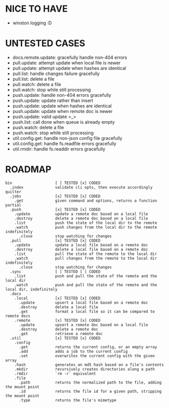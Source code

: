 # NICE TO HAVE

* winston logging :D

# UNTESTED CASES

* docs.remote.update: gracefully handle non-404 errors
* pull.update: attempt update when local file is newer
* pull.update: attempt update when hashes are identical
* pull.list: handle changes failure gracefully
* pull.list: delete a file
* pull.watch: delete a file
* pull.watch: stop while still processing
* push.update: handle non-404 errors gracefully
* push.update: update rather than insert
* push.update: update when hashes are identical
* push.update: update when remote doc is newer
* push.update: valid update >_>
* push.list: call done when queue is already empty
* push.watch: delete a file
* push.watch: stop while still processing
* util.config.get: handle non-json config file gracefully
* util.config.get: handle fs.readfile errors gracefully
* util.rmdir: handle fs.readdir errors gracefully

# ROADMAP

    bin                   [ ] TESTED [x] CODED
      .index              validate cli opts, then execute accordingly
    quilter
      .jobs               [x] TESTED [x] CODED
        .get              given command and options, returns a function partial
      .push               [x] TESTED [x] CODED
        .update           update a remote doc based on a local file
        .destroy          delete a remote doc based on a local file
        .list             push the state of the local dir to the remote
        .watch            push changes from the local dir to the remote indefinitely
          .close          stop watching for changes
      .pull               [x] TESTED [x] CODED
        .update           update a local file based on a remote doc
        .destroy          delete a local file based on a remote doc
        .list             pull the state of the remote to the local dir
        .watch            pull changes from the remote to the local dir indefinitely
          .close          stop watching for changes
      .sync               [ ] TESTED [ ] CODED
        .list             push and pull the state of the remote and the local dir
        .watch            push and pull the state of the remote and the local dir, indefinitely
      .docs
        .local            [x] TESTED [x] CODED
          .update         upsert a local file based on a remote doc
          .destroy        delete a local file
          .get            format a local file so it can be compared to remote docs
        .remote           [x] TESTED [x] CODED
          .update         upsert a remote doc based on a local file
          .destroy        delete a remote doc
          .get            retrieve a remote doc
      .util               [x] TESTED [x] CODED
        .config
          .get            returns the current config, or an empty array
          .add            adds a job to the current config
          .set            overwrites the current config with the given array
        .hash             generates an md5 hash based on a file's contents
        .mkdir            recursively creates directories along a path
        .rmdir            `rm -r` equivalent
        .file
          .path           returns the normalized path to the file, adding the mount point
          .id             returns the file id for a given path, stripping the mount point
          .type           returns the file's mimetype